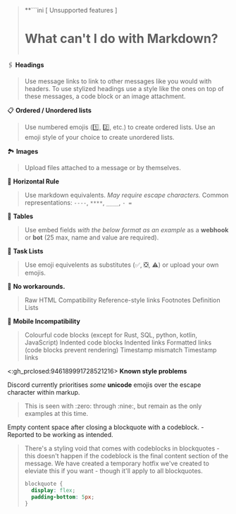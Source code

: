 > **```ini
>        [ Unsupported features ]
>   # What can't I do with Markdown? #  
> ```**

🖇 **Headings**
> Use message links to link to other messages like you would with headers.
> To use stylized headings use a style like the ones on top of these messages, a code block or an image attachment.

📋 **Ordered / Unordered lists**
> Use numbered emojis (1️⃣, 2️⃣, etc.) to create ordered lists.
> Use an emoji style of your choice to create unordered lists.

🏞 **Images**
> Upload files attached to a message or by themselves.

📏 **Horizontal Rule**
> Use markdown equivalents. *May require escape characters.*
> Common representations: `----`, `****`, `____`, `- = `

📅 **Tables**
> Use embed fields *with the below format as an example* as a **webhook** or **bot** (25 max, name and value are required).

🎯 **Task Lists**
> Use emoji equivelents as substitutes (✅, ❎, ⚠) or upload your own emojis.

🚧 **No workarounds.**
> Raw HTML Compatibility
> Reference-style links
> Footnotes
> Definition Lists

📵 **Mobile Incompatibility**
> Colourful code blocks (except for Rust, SQL, python, kotlin, JavaScript)
> Indented code blocks
> Indented links
> Formatted links (code blocks prevent rendering)
> Timestamp mismatch
> Timestamp links

<:gh_prclosed:946189991728521216> **Known style problems**

Discord currently prioritises *some* **unicode** emojis over the escape character within markup.
> This is seen with \:zero: through \:nine:, but remain as the only examples at this time.

Empty content space after closing a blockquote with a codeblock. - Reported to be working as intended.
> There's a styling void that comes with codeblocks in blockquotes - this doesn't happen if the codeblock is the final content section of the message. We have created a temporary hotfix we've created to eleviate this if you want - though it'll apply to all blockquotes.
> ```css
> blockquote {
>   display: flex;
>   padding-bottom: 5px;
> }
> ```